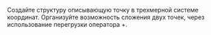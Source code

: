 Создайте структуру описывающую точку в трехмерной системе координат. Организуйте возможность сложения двух точек, через использование перегрузки оператора +. 
